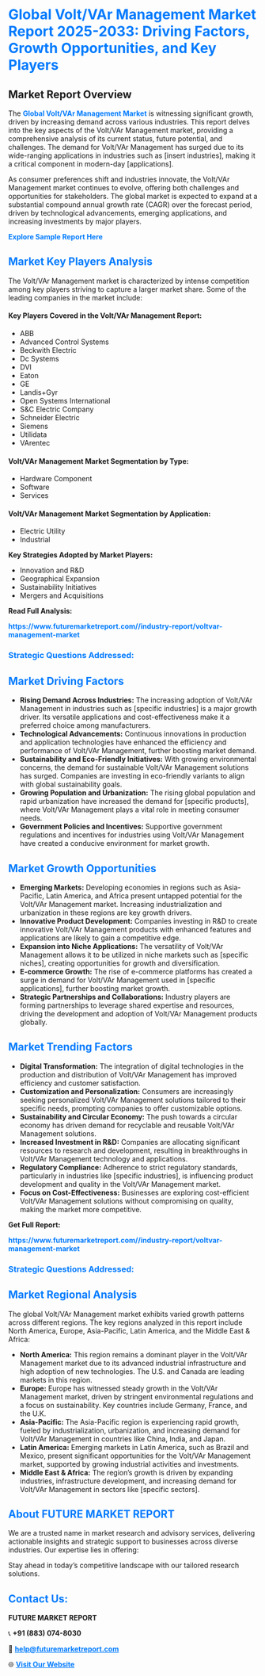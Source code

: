 <h1 style="color: #007BFF;">Global Volt/VAr Management Market Report 2025-2033: Driving Factors, Growth Opportunities, and Key Players</h1>

<section id="overview">
<h2>Market Report Overview</h2>
<p>The <a href="https://www.futuremarketreport.com//industry-report/voltvar-management-market" style="color: #007BFF; text-decoration: none;"><strong>Global Volt/VAr Management Market</strong></a> is witnessing significant growth, driven by increasing demand across various industries. This report delves into the key aspects of the Volt/VAr Management market, providing a comprehensive analysis of its current status, future potential, and challenges. The demand for Volt/VAr Management has surged due to its wide-ranging applications in industries such as [insert industries], making it a critical component in modern-day [applications].</p>
<p>As consumer preferences shift and industries innovate, the Volt/VAr Management market continues to evolve, offering both challenges and opportunities for stakeholders. The global market is expected to expand at a substantial compound annual growth rate (CAGR) over the forecast period, driven by technological advancements, emerging applications, and increasing investments by major players.</p>
</section>

<section id="overview">
<p><a href="https://www.futuremarketreport.com//request-sample/reportId=91913" style="color: #007BFF; text-decoration: none;"><strong>Explore Sample Report Here</strong></a></p>
</section>

<section id="key-players">
<h2 style="color: #007BFF;">Market Key Players Analysis</h2>
<p>The Volt/VAr Management market is characterized by intense competition among key players striving to capture a larger market share. Some of the leading companies in the market include:</p>
<h4>Key Players Covered in the Volt/VAr Management Report:</h4>
<ul><li>ABB</li><li>Advanced Control Systems</li><li>Beckwith Electric</li><li>Dc Systems</li><li>DVI</li><li>Eaton</li><li>GE</li><li>Landis+Gyr</li><li>Open Systems International</li><li>S&amp;C Electric Company</li><li>Schneider Electric</li><li>Siemens</li><li>Utilidata</li><li>VArentec</li></ul>
<h4>Volt/VAr Management Market Segmentation by Type:</h4>
<ul><li>Hardware Component</li><li>Software</li><li>Services</li></ul>

<h4>Volt/VAr Management Market Segmentation by Application:</h4>
<ul><li>Electric Utility</li><li>Industrial</li></ul>
<p><strong>Key Strategies Adopted by Market Players:</strong></p>
<ul>
<li>Innovation and R&D</li>
<li>Geographical Expansion</li>
<li>Sustainability Initiatives</li>
<li>Mergers and Acquisitions</li>
</ul>
</section>

<section>
<p><strong>Read Full Analysis: </strong></p><a href="https://www.futuremarketreport.com//industry-report/voltvar-management-market" style="color: #007BFF; text-decoration: none;"><strong>https://www.futuremarketreport.com//industry-report/voltvar-management-market</strong></a>
<h3 style="color: #007BFF;">Strategic Questions Addressed:</h3>
</section>

<section id="driving-factors">
<h2 style="color: #007BFF;">Market Driving Factors</h2>
<ul>
<li><strong>Rising Demand Across Industries:</strong> The increasing adoption of Volt/VAr Management in industries such as [specific industries] is a major growth driver. Its versatile applications and cost-effectiveness make it a preferred choice among manufacturers.</li>
<li><strong>Technological Advancements:</strong> Continuous innovations in production and application technologies have enhanced the efficiency and performance of Volt/VAr Management, further boosting market demand.</li>
<li><strong>Sustainability and Eco-Friendly Initiatives:</strong> With growing environmental concerns, the demand for sustainable Volt/VAr Management solutions has surged. Companies are investing in eco-friendly variants to align with global sustainability goals.</li>
<li><strong>Growing Population and Urbanization:</strong> The rising global population and rapid urbanization have increased the demand for [specific products], where Volt/VAr Management plays a vital role in meeting consumer needs.</li>
<li><strong>Government Policies and Incentives:</strong> Supportive government regulations and incentives for industries using Volt/VAr Management have created a conducive environment for market growth.</li>
</ul>
</section>

<section id="growth-opportunities">
<h2 style="color: #007BFF;">Market Growth Opportunities</h2>
<ul>
<li><strong>Emerging Markets:</strong> Developing economies in regions such as Asia-Pacific, Latin America, and Africa present untapped potential for the Volt/VAr Management market. Increasing industrialization and urbanization in these regions are key growth drivers.</li>
<li><strong>Innovative Product Development:</strong> Companies investing in R&D to create innovative Volt/VAr Management products with enhanced features and applications are likely to gain a competitive edge.</li>
<li><strong>Expansion into Niche Applications:</strong> The versatility of Volt/VAr Management allows it to be utilized in niche markets such as [specific niches], creating opportunities for growth and diversification.</li>
<li><strong>E-commerce Growth:</strong> The rise of e-commerce platforms has created a surge in demand for Volt/VAr Management used in [specific applications], further boosting market growth.</li>
<li><strong>Strategic Partnerships and Collaborations:</strong> Industry players are forming partnerships to leverage shared expertise and resources, driving the development and adoption of Volt/VAr Management products globally.</li>
</ul>
</section>

<section id="trending-factors">
<h2 style="color: #007BFF;">Market Trending Factors</h2>
<ul>
<li><strong>Digital Transformation:</strong> The integration of digital technologies in the production and distribution of Volt/VAr Management has improved efficiency and customer satisfaction.</li>
<li><strong>Customization and Personalization:</strong> Consumers are increasingly seeking personalized Volt/VAr Management solutions tailored to their specific needs, prompting companies to offer customizable options.</li>
<li><strong>Sustainability and Circular Economy:</strong> The push towards a circular economy has driven demand for recyclable and reusable Volt/VAr Management solutions.</li>
<li><strong>Increased Investment in R&D:</strong> Companies are allocating significant resources to research and development, resulting in breakthroughs in Volt/VAr Management technology and applications.</li>
<li><strong>Regulatory Compliance:</strong> Adherence to strict regulatory standards, particularly in industries like [specific industries], is influencing product development and quality in the Volt/VAr Management market.</li>
<li><strong>Focus on Cost-Effectiveness:</strong> Businesses are exploring cost-efficient Volt/VAr Management solutions without compromising on quality, making the market more competitive.</li>
</ul>
</section>

<section>
<p><strong>Get Full Report: </strong></p><a href="https://www.futuremarketreport.com//industry-report/voltvar-management-market" style="color: #007BFF; text-decoration: none;"><strong>https://www.futuremarketreport.com//industry-report/voltvar-management-market</strong></a>
<h3 style="color: #007BFF;">Strategic Questions Addressed:</h3>
</section>


<section id="regional-analysis">
<h2 style="color: #007BFF;">Market Regional Analysis</h2>
<p>The global Volt/VAr Management market exhibits varied growth patterns across different regions. The key regions analyzed in this report include North America, Europe, Asia-Pacific, Latin America, and the Middle East & Africa:</p>
<ul>
<li><strong>North America:</strong> This region remains a dominant player in the Volt/VAr Management market due to its advanced industrial infrastructure and high adoption of new technologies. The U.S. and Canada are leading markets in this region.</li>
<li><strong>Europe:</strong> Europe has witnessed steady growth in the Volt/VAr Management market, driven by stringent environmental regulations and a focus on sustainability. Key countries include Germany, France, and the U.K.</li>
<li><strong>Asia-Pacific:</strong> The Asia-Pacific region is experiencing rapid growth, fueled by industrialization, urbanization, and increasing demand for Volt/VAr Management in countries like China, India, and Japan.</li>
<li><strong>Latin America:</strong> Emerging markets in Latin America, such as Brazil and Mexico, present significant opportunities for the Volt/VAr Management market, supported by growing industrial activities and investments.</li>
<li><strong>Middle East & Africa:</strong> The region’s growth is driven by expanding industries, infrastructure development, and increasing demand for Volt/VAr Management in sectors like [specific sectors].</li>
</ul>
</section>

<footer>
<h2 style="color: #007BFF;">About FUTURE MARKET REPORT</h2>
<p>We are a trusted name in market research and advisory services, delivering actionable insights and strategic support to businesses across diverse industries. Our expertise lies in offering:</p>

<p>Stay ahead in today’s competitive landscape with our tailored research solutions.</p>

<h2 style="color: #007BFF;">Contact Us:</h2>
<p><strong>FUTURE MARKET REPORT</strong></p>
<p>📞 <strong>+91 (883) 074-8030</strong></p>
<p>📧 <strong><a href="mailto:help@futuremarketreport.com" style="color: #007BFF;">help@futuremarketreport.com</a></strong></p>
<p>🌐 <strong><a href="https://www.futuremarketreport.com/" style="color: #007BFF;">Visit Our Website</a></strong></p>
</footer>
